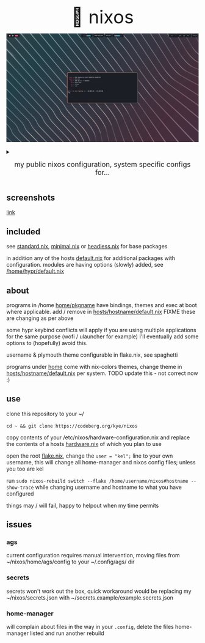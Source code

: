 <p align="center"> <font size="10">🍝 nixos</font></p>

[<img src="screenshots/header.readme.jpg" />](screenshots/header.readme.jpg)

<details>
    <summary> <p align="center"> <font size="4"> my public nixos configuration, system specific configs for...
</font></p> </summary>

<p align="center">
<table>
  <tr>
    <th>machine</th>
    <th>cpu</th>
    <th>gpu</th>
    <th>use case</th>
  </tr>
  <tr>
    <td>serv</td>
    <td>9900k</td>
    <td>igpu</td>
    <td>file server & container host</td>
  </tr>
  <tr>
    <td>erying</td>
    <td>1370p es</td>
    <td>igpu</td>
    <td>container host</td>
  </tr>
  <tr>
    <td>laptop</td>
    <td>4800hs</td>
    <td>gtx1650 | igpu</td>
    <td>gaming / writing nix configs</td>
  </tr>
  <tr>
    <td>notebook</td>
    <td>n3700</td>
    <td>igpu</td>
    <td>meme</td>
  </tr>
  <tr>
    <td>desktop</td>
    <td>13900kf</td>
    <td>rtx3070</td>
    <td>gaming</td>
  </tr>
</table>

</details>
</p>

## screenshots

[link](/screenshots/)

## included
see [standard.nix](hosts/standard.nix), [minimal.nix](hosts/minimal.nix) or [headless.nix](hosts/headless.nix) for base packages

in addition any of the hosts [default.nix](hosts/laptop/default.nix) for additional packages with configuration.
modules are having options (slowly) added, see [/home/hypr/default.nix](home/hypr/default.nix)

## about
programs in /home [home/pkgname](home/kitty/default.nix) have bindings, themes and exec at boot where applicable. add / remove in [hosts/hostname/default.nix](hosts/laptop/default.nix) FIXME these are changing as per above

some hypr keybind conflicts will apply if you are using multiple applications for the same purpose (wofi / ulauncher for example) I'll eventually add some options to (hopefully) avoid this.

username & plymouth theme configurable in flake.nix, see spaghetti

programs under [home](home/) come with nix-colors themes, change theme in [hosts/hostname/default.nix](hosts/laptop/default.nix) per system. TODO update this - not correct now :)

## use
clone this repository to your ~/

 ```cd ~ && git clone https://codeberg.org/kye/nixos```

copy contents of your /etc/nixos/hardware-configuration.nix and replace the contents of a hosts [hardware.nix](hosts/laptop/hardware.nix) of which you plan to use

open the root [flake.nix](flake.nix), change the ```user = "kel";``` line to your own username, this will change all home-manager and nixos config files; unless you too are kel

run ```sudo nixos-rebuild switch --flake /home/username/nixos#hostname --show-trace``` while changing username and hostname to what you have configured

things may / will fail, happy to helpout when my time permits
## issues

### ags
current configuration requires manual intervention, moving files from ~/nixos/home/ags/config to your ~/.config/ags/ dir

### secrets
secrets won't work out the box, quick workaround would be replacing my ~/nixos/secrets.json with ~/secrets.example/example.secrets.json

### home-manager
will complain about files in the way in your ```.config```, delete the files home-manager listed and run another rebuild